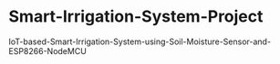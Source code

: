 # Smart-Irrigation-System-Project
IoT-based-Smart-Irrigation-System-using-Soil-Moisture-Sensor-and-ESP8266-NodeMCU
